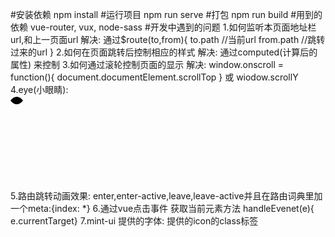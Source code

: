 #安装依赖
npm install
#运行项目
npm run serve
#打包
npm run build
#用到的依赖
vue-router,
vux,
node-sass
#开发中遇到的问题
1.如何监听本页面地址栏url,和上一页面url
    解决: 通过$route(to,from){
            to.path     //当前url
            from.path   //跳转过来的url
            }
2.如何在页面跳转后控制相应的样式
    解决: 通过computed(计算后的属性) 来控制
3.如何通过滚轮控制页面的显示
    解决: window.onscroll = function(){
        document.documentElement.scrollTop
    }
    或 wiodow.scrollY
4.eye(小眼睛): 
<svg width="100%" height="100%" version="1.1" xmlns="http://www.w3.org/2000/svg">
        <path class="eye_outer" d="M0 8 C6 0,14 0,20 8, 14 16,6 16, 0 8 z"></path>
        <circle class="eye_inner" cx="10" cy="8" r="3"></circle>
    </svg>
5.路由跳转动画效果:
enter,enter-active,leave,leave-active并且在路由词典里加一个meta:{index: *}
6.通过vue点击事件 获取当前元素方法   handleEvenet(e){ e.currentTarget}
7.mint-ui 提供的字体: 
提供的icon的class标签
    <i class="mint-toast-icon mintui mintui-more"></i> 
    <i class="mint-toast-icon mintui mintui-back"></i> 
    <i class="mint-toast-icon mintui mintui-search"></i> 
    <i class="mint-toast-icon mintui mintui-field-error"></i> 
    <i class="mint-toast-icon mintui mintui-field-warning"></i> 
    <i class="mint-toast-icon mintui mintui-success"></i> 
    <i class="mint-toast-icon mintui mintui-field-success"></i> 